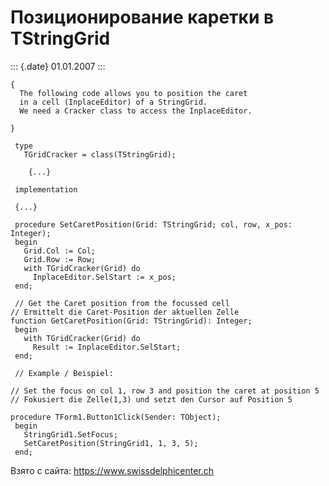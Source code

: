 Позиционирование каретки в TStringGrid
======================================

::: {.date}
01.01.2007
:::

    { 
      The following code allows you to position the caret 
      in a cell (InplaceEditor) of a StringGrid. 
      We need a Cracker class to access the InplaceEditor. 
     
    }
     
     type
       TGridCracker = class(TStringGrid);
     
        {...}
     
     implementation
     
     {...}
     
     procedure SetCaretPosition(Grid: TStringGrid; col, row, x_pos: Integer);
     begin
       Grid.Col := Col;
       Grid.Row := Row;
       with TGridCracker(Grid) do
         InplaceEditor.SelStart := x_pos;
     end;
     
     // Get the Caret position from the focussed cell 
    // Ermittelt die Caret-Position der aktuellen Zelle 
    function GetCaretPosition(Grid: TStringGrid): Integer;
     begin
       with TGridCracker(Grid) do
         Result := InplaceEditor.SelStart;
     end;
     
     // Example / Beispiel: 
     
    // Set the focus on col 1, row 3 and position the caret at position 5 
    // Fokusiert die Zelle(1,3) und setzt den Cursor auf Position 5 
     
    procedure TForm1.Button1Click(Sender: TObject);
     begin
       StringGrid1.SetFocus;
       SetCaretPosition(StringGrid1, 1, 3, 5);
     end;

Взято с сайта: <https://www.swissdelphicenter.ch>
